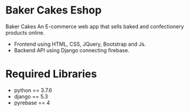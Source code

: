 # Baker Cakes Eshop
Baker Cakes An E-commerce web app that sells baked and confectionery products online.
  * Frontend using HTML, CSS, JQuery, Bootstrap and Js.
  * Backend API using Django connecting firebase.
 
# Required Libraries
  * python == 3.7.6
  * django == 5.3
  * pyrebase == 4
